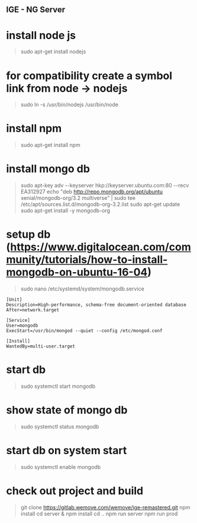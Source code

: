 IGE - NG Server
---------------

# install node js
> sudo apt-get install nodejs

# for compatibility create a symbol link from node -> nodejs
> sudo ln -s /usr/bin/nodejs /usr/bin/node

# install npm
> sudo apt-get install npm

# install mongo db
> sudo apt-key adv --keyserver hkp://keyserver.ubuntu.com:80 --recv EA312927
> echo "deb http://repo.mongodb.org/apt/ubuntu xenial/mongodb-org/3.2 multiverse" | sudo tee /etc/apt/sources.list.d/mongodb-org-3.2.list
> sudo apt-get update
> sudo apt-get install -y mongodb-org

# setup db (https://www.digitalocean.com/community/tutorials/how-to-install-mongodb-on-ubuntu-16-04)
> sudo nano /etc/systemd/system/mongodb.service

	[Unit]
	Description=High-performance, schema-free document-oriented database
	After=network.target

	[Service]
	User=mongodb
	ExecStart=/usr/bin/mongod --quiet --config /etc/mongod.conf

	[Install]
	WantedBy=multi-user.target

# start db
> sudo systemctl start mongodb

# show state of mongo db
> sudo systemctl status mongodb

# start db on system start
> sudo systemctl enable mongodb


# check out project and build
> git clone https://gitlab.wemove.com/wemove/ige-remastered.git
> npm install
> cd server & npm install
> cd ..
> npm run server
> npm run prod